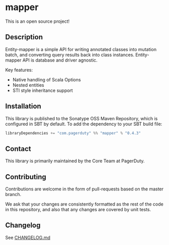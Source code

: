 # mapper

This is an open source project!

## Description

Entity-mapper is a simple API for writing annotated classes into mutation batch, and converting query results back into class instances. Entity-mapper API is database and driver agnostic.

Key features:
 * Native handling of Scala Options
 * Nested entities
 * STI style inheritance support

## Installation

This library is published to the Sonatype OSS Maven Repository, which is configured in SBT by default. To add the dependency to your SBT build file:

```scala
libraryDependencies += "com.pagerduty" %% "mapper" % "0.4.3"
```

## Contact

This library is primarily maintained by the Core Team at PagerDuty.

## Contributing

Contributions are welcome in the form of pull-requests based on the master branch.

We ask that your changes are consistently formatted as the rest of the code in this repository, and also that any changes are covered by unit tests.

## Changelog

See [CHANGELOG.md](./CHANGELOG.md)
